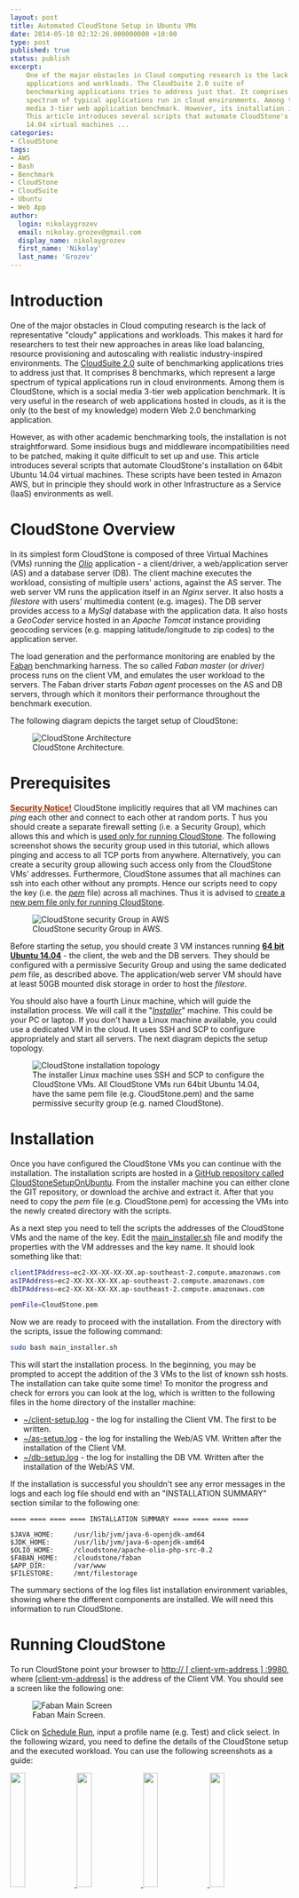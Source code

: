 ```yaml
---
layout: post
title: Automated CloudStone Setup in Ubuntu VMs
date: 2014-05-10 02:32:26.000000000 +10:00
type: post
published: true
status: publish
excerpt: 
    One of the major obstacles in Cloud computing research is the lack of representative "cloudy" 
    applications and workloads. The CloudSuite 2.0 suite of 
    benchmarking applications tries to address just that. It comprises 8 benchmarks, which represent a large 
    spectrum of typical applications run in cloud environments. Among them is CloudStone, which is a social 
    media 3-tier web application benchmark. However, its installation is not straightforward. 
    This article introduces several scripts that automate CloudStone's installation on 64bit Ubuntu 
    14.04 virtual machines ...
categories:
- CloudStone
tags:
- AWS
- Bash
- Benchmark
- CloudStone
- CloudSuite
- Ubuntu
- Web App
author:
  login: nikolaygrozev
  email: nikolay.grozev@gmail.com
  display_name: nikolaygrozev
  first_name: 'Nikolay'
  last_name: 'Grozev'
---
```


# Introduction

One of the major obstacles in Cloud computing research is the lack of representative "cloudy" 
applications and workloads. This makes it hard for researchers to test their new approaches in areas 
like load balancing, resource provisioning and autoscaling with realistic industry-inspired environments. 
The [CloudSuite 2.0](http://parsa.epfl.ch/cloudsuite/cloudsuite.html "CloudStone 2.0") suite of 
benchmarking applications tries to address just that. It comprises 8 benchmarks, which represent a large 
spectrum of typical applications run in cloud environments. Among them is CloudStone, which is a social 
media 3-tier web application benchmark. It is very useful in the research of web applications hosted in clouds,
 as it is the only (to the best of my knowledge) modern Web 2.0 benchmarking application.

However, as with other academic benchmarking tools, the installation is not straightforward. 
Some insidious bugs and middleware incompatibilities need to be patched, making it quite difficult to set 
up and use. This article introduces several scripts that automate CloudStone's installation on 64bit Ubuntu 
14.04 virtual machines. These scripts have been tested in Amazon AWS, but in principle they should work in 
other Infrastructure as a Service (IaaS) environments as well.

# CloudStone Overview

In its simplest form CloudStone is composed of three Virtual Machines (VMs) running 
the _<u>Olio</u>_ application - a client/driver, a web/application server (AS) and a database server (DB). 
The client machine executes the workload, consisting of multiple users' actions, against the AS server. 
The web server VM runs the application itself in an _Nginx_ server. It also hosts a _filestore_ with users' 
multimedia content (e.g. images). The DB server provides access to a _MySql_ database with the application data. 
It also hosts a _GeoCoder_ service hosted in an _Apache Tomcat_ instance providing geocoding services 
(e.g. mapping latitude/longitude to zip codes) to the application server.

The load generation and the performance monitoring are enabled by the [Faban](https://github.com/akara/faban) 
benchmarking harness. The so called _Faban master_ (or _driver)_ process runs on the client VM, and emulates 
the user workload to the servers. The Faban driver starts _Faban agent_ processes on the AS and DB servers, 
through which it monitors their performance throughout the benchmark execution.

The following diagram depicts the target setup of CloudStone:

<figure>
  <img src="/assets/images/Automated CloudStone Setup in Ubuntu VMs/cloudstoneoverview.png" alt="CloudStone Architecture" >
  <figcaption>CloudStone Architecture.</figcaption>
</figure>

# Prerequisites

<u><span style="color:#993300;text-decoration:underline;">**Security Notice!**</span></u> CloudStone implicitly 
requires that all VM machines can _ping_ each other and connect to each other at random ports. T
hus you should create a separate firewall setting (i.e. a Security Group), which allows this and which is 
<u>used only for running CloudStone</u>. The following screenshot shows the security group used in this tutorial, 
which allows pinging and access to all TCP ports from anywhere. Alternatively, you can create a security group allowing 
such access only from the CloudStone VMs' addresses. Furthermore, CloudStone assumes that all machines can ssh 
into each other without any prompts. Hence our scripts need to copy the key (i.e. the <u>_pem_</u> file) across 
all machines. Thus it is advised to <u>create a new pem file only for running CloudStone</u>.


<figure>
  <img src="/assets/images/Automated CloudStone Setup in Ubuntu VMs/securitygroup-1024x538.png" alt="CloudStone security Group in AWS" >
  <figcaption>CloudStone security Group in AWS.</figcaption>
</figure>


Before starting the setup, you should create 3 VM instances running **<u>64 bit Ubuntu 14.04</u>** - the client, 
the web and the DB servers. They should be configured with a permissive Security Group and using the same 
dedicated _pem_ file, as described above. The application/web server VM should have at least 
50GB mounted disk storage in order to host the _filestore_.

You should also have a fourth Linux machine, which will guide the installation process. 
We will call it the "<u>_Installer_</u>" machine. This could be your PC or laptop. 
If you don't have a Linux machine available, you could use a dedicated VM in the cloud. 
It uses SSH and SCP to configure appropriately and start all servers. The next diagram depicts the setup topology.

<figure>
  <img src="/assets/images/Automated CloudStone Setup in Ubuntu VMs/cloudstoneinstallationtopology.png" alt="CloudStone installation topology" >
  <figcaption>
    The installer Linux machine uses SSH and SCP to configure the CloudStone VMs. 
    All CloudStone VMs run 64bit Ubuntu 14.04, have the same pem file (e.g. CloudStone.pem) and the same 
    permissive security group (e.g. named CloudStone).
  </figcaption>
</figure>


# Installation

Once you have configured the CloudStone VMs you can continue with the installation. 
The installation scripts are hosted in a 
[GitHub repository called CloudStoneSetupOnUbuntu](https://github.com/nikolayg/CloudStoneSetupOnUbuntu). 
From the installer machine you can either clone the GIT repository, or download the archive and extract it. 
After that you need to copy the _pem_ file (e.g. CloudStone.pem) for accessing the VMs into the 
newly created directory with the scripts.

As a next step you need to tell the scripts the addresses of the CloudStone VMs and the name of the key. 
Edit the <u>main_installer.sh</u> file and modify the properties with the VM addresses and the key name. 
It should look something like that:

```bash
clientIPAddress=ec2-XX-XX-XX-XX.ap-southeast-2.compute.amazonaws.com
asIPAddress=ec2-XX-XX-XX-XX.ap-southeast-2.compute.amazonaws.com
dbIPAddress=ec2-XX-XX-XX-XX.ap-southeast-2.compute.amazonaws.com

pemFile=CloudStone.pem
```

Now we are ready to proceed with the installation. From the directory with the scripts, issue the following command:

```bash
sudo bash main_installer.sh
```

This will start the installation process. In the beginning, you may be prompted to accept the addition of the 
3 VMs to the list of known ssh hosts. The installation can take quite some time! To monitor the progress and 
check for errors you can look at the log, which is written to the following files in the home directory of 
the installer machine:

*   <u>~/client-setup.log</u> - the log for installing the Client VM. The first to be written.
*   <u>~/as-setup.log</u> - the log for installing the Web/AS VM. Written after the installation of the Client VM.
*   <u>~/db-setup.log</u> - the log for installing the DB VM. Written after the installation of the Web/AS VM.

If the installation is successful you shouldn't see any error messages in the logs and each log file should 
end with an "INSTALLATION SUMMARY" section similar to the following one:

```
==== ==== ==== ==== INSTALLATION SUMMARY ==== ==== ==== ====

$JAVA_HOME:     /usr/lib/jvm/java-6-openjdk-amd64
$JDK_HOME:      /usr/lib/jvm/java-6-openjdk-amd64
$OLIO_HOME:     /cloudstone/apache-olio-php-src-0.2
$FABAN_HOME:    /cloudstone/faban
$APP_DIR:       /var/www
$FILESTORE:     /mnt/filestorage
```



The summary sections of the log files list installation environment variables, showing where the different 
components are installed. We will need this information to run CloudStone.

# Running CloudStone

To run CloudStone point your browser to <u>http:// [ client-vm-address ] :9980</u>, 
where <u>[client-vm-address]</u> is the address of the Client VM. You should see a screen like the following one:

<figure>
  <img src="/assets/images/Automated CloudStone Setup in Ubuntu VMs/fabanoliomainscreen-1024x703.png" alt="Faban Main Screen" >
  <figcaption>Faban Main Screen.</figcaption>
</figure>

Click on <u>Schedule Run</u>, input a profile name (e.g. Test) and click select. In the following wizard, 
you need to define the details of the CloudStone setup and the executed workload. 
You can use the following screenshots as a guide:

<!-------------------------------------------- Image Galery -------------------------------------------->
<a class="image-popup-fit-width" href="/assets/images/Automated CloudStone Setup in Ubuntu VMs/wizard-java1.png">
	<img src="/assets/images/Automated CloudStone Setup in Ubuntu VMs/wizard-java1.png" width="23%">
</a>
<a class="image-popup-fit-width" href="/assets/images/Automated CloudStone Setup in Ubuntu VMs/wizard-driver.png">
	<img src="/assets/images/Automated CloudStone Setup in Ubuntu VMs/wizard-driver.png" width="23%">
</a>
<a class="image-popup-fit-width" href="/assets/images/Automated CloudStone Setup in Ubuntu VMs/wizard-web-server.png">
	<img src="/assets/images/Automated CloudStone Setup in Ubuntu VMs/wizard-web-server.png" width="23%">
</a>
<a class="image-popup-fit-width" href="/assets/images/Automated CloudStone Setup in Ubuntu VMs/wizard-data-servers.png">
	<img src="/assets/images/Automated CloudStone Setup in Ubuntu VMs/wizard-data-servers.png" width="23%">
</a>
<!-------------------------------------------- Image Galery -------------------------------------------->


After setting up the benchmark click OK to start it. You can view the benchmark progress and 
eventually the result from the "View Results" menu.

<!-------------------------------------------- Image Galery -------------------------------------------->
<a class="image-popup-fit-width" href="/assets/images/Automated CloudStone Setup in Ubuntu VMs/benchmark-log.png" 
    title="The Logs during execution.">
	<img src="/assets/images/Automated CloudStone Setup in Ubuntu VMs/benchmark-log.png" width="40%">
</a>
<a class="image-popup-fit-width" href="/assets/images/Automated CloudStone Setup in Ubuntu VMs/detailedresults.png" 
    title='Once the execution is done - you can see the results.'>
	<img src="/assets/images/Automated CloudStone Setup in Ubuntu VMs/detailedresults.png" width="40%">
</a>
<!-------------------------------------------- Image Galery -------------------------------------------->


Now that you've got CloudStone up and running, you can run different workloads 
(i.e. number of users) by just modifying the appropriate parameters.

# Under The Cover

We saw that the installation was done by configuring and running a single bash script. 
This section is more technical and describes in more details the structure of the installation scripts, 
so you can debug if something goes wrong.

The main function of the <u>main_installer.sh</u> script is to run in sequence the installations of the 
CloudStone VMs and to transfer the required files to and from the servers. Under the cover, 
<u>main_installer.sh</u> sets the parameters of, transfers and runs 3 scripts on the CloudStone VMs. These are:

*   <u>client-setup.sh</u> - executed on the client VM. Its log is redirected to _~/client-setup.log_ on the installer machine.
*   <u>as-setup.sh</u> - executed on the web/application server VM. Its log is redirected to _~/as-setup.log_ on the installer machine.
*   <u>db-setup.sh</u> - executed on the DB VM. Its log is redirected to _~/db-setup.log_ on the installer machine.

Two additional scripts implement the installation logic which is common for multiple CloudStone VMs:

*   <u>base-setup.sh</u> - executed by all setup scripts. Installs common packages, sets up common variables etc.
*   <u>base-server.sh</u> - executed by <u>as-setup.sh</u> and <u>db-setup.sh</u>. Implements common logic for 
the installation of the web/application and DB server.

All these scripts have been written following the 
[official CloudStone installation instructions](http://parsa.epfl.ch/cloudsuite/web.html). 
They also include fixes for a lot of unexpected errors and thus differ significantly from 
the official installation procedure.

The main differences are:

*   CloudStone comes with a distribution of Faban, which according to the documentation should be 
deployed and used. However this version had several issues when deployed on Ubuntu. I had to fork 
Faban on GitHub and implement workarounds for them. The scripts use the 
[Faban fork](https://github.com/nikolayg/faban) instead of the original Faban distribution. 
A full list of changes to Faban can be seen from forked project's history.
*   CloudStone includes a distribution of PhP code, which according to the instructions needs to be 
compiled and installed. However the PhP code had to be patched, as it depends on an old version of 
libxml2-dev and did not compile.
*   Faban assumes all VMs can ssh into each other without any prompts. The installation scripts 
copy the _pem_ file to the CloudStone VMs and ensure their ~/.ssh/config files are set properly 
to allow ssh without prompts.
*   Many file permissions had to be changed and non-existing directories and files had to be created, 
so that the servers could have proper access to logs and system files.
*   The privileges to the _<u>olio</u>_ MySql user had to be granted for all IP addresses, not only 
the web/app server address. The problem was that MySql could not perform well DNS resolution of the 
elastic DNS address of the web server.
*   The scripts automatically select the location for the _<u>filestore</u>_ on the AS server. 
They dynamically inspect all mounted disks, and select the one with the largest amount of free storage space.

# Conclusion

This article introduced several Bash scripts that automate the installation of the CloudStone 2.0 benchmark. 
In future articles I will explore how these scripts can be ported/rewritten to Chef or Puppet configurations, 
and how CloudStone can be configured to use a load balancer and multiple web/app servers... so stay tuned :)

# References

Official installation documentation:

*   [http://parsa.epfl.ch/cloudsuite/web.html](http://parsa.epfl.ch/cloudsuite/web.html)